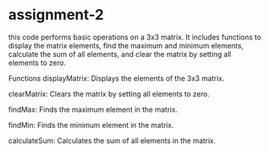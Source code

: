 # assignment-2
this code performs basic operations on a 3x3 matrix. It includes functions to display the matrix elements, find the maximum and minimum elements, calculate the sum of all elements, and clear the matrix by setting all elements to zero.

Functions
displayMatrix: Displays the elements of the 3x3 matrix.

clearMatrix: Clears the matrix by setting all elements to zero.

findMax: Finds the maximum element in the matrix.

findMin: Finds the minimum element in the matrix.

calculateSum: Calculates the sum of all elements in the matrix.
